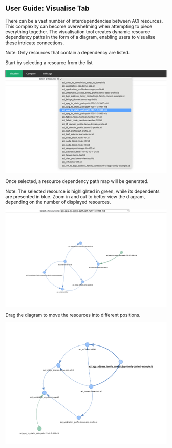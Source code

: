 ## User Guide: Visualise Tab

There can be a vast number of interdependencies between ACI resources. This complexity can become overwhelming when attempting to piece everything together. The visualisation tool creates dynamic resource dependency paths in the form of a diagram, enabling users to visualise these intricate connections.

Note: Only resources that contain a dependency are listed.

Start by selecting a resource from the list

![landingPage.](img/visualiseSelect.png)

Once selected, a resource dependency path map will be generated.

Note: The selected resource is highlighted in green, while its dependents are presented in blue. Zoom in and out to better view the diagram, depending on the number of displayed resources. 

![landingPage.](img/visualiseEpg.png)

Drag the diagram to move the resources into different positions.

![landingPage.](img/visualiseDrag.png)